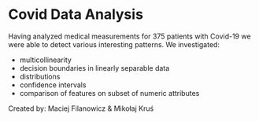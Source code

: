 # Covid Data Analysis


Having analyzed medical measurements for 375 patients with Covid-19 we were able to detect various interesting patterns. We investigated:
* multicollinearity
* decision boundaries in linearly separable data
* distributions 
* confidence intervals
* comparison of features on subset of numeric attributes

Created by: Maciej Filanowicz & Mikołaj Kruś